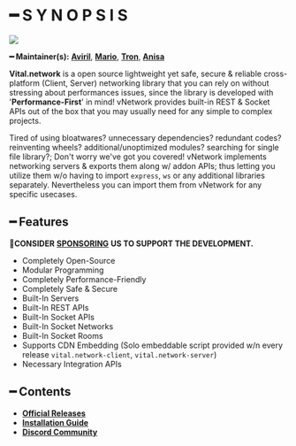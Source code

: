 # ━ S Y N O P S I S

![](https://cdn.discordapp.com/attachments/867657575725269003/907028708823539712/vStudio.png)

**━ Maintainer(s):** [**Aviril**](https://github.com/Aviril), [**Mario**](https://github.com/OvileAmriam), [**Tron**](https://github.com/OvileAmriam), [**Anisa**](https://github.com/Anisa-Nur)

**Vital.network** is a open source lightweight yet safe, secure & reliable cross-platform (Client, Server) networking library that you can rely on without stressing about performances issues, since the library is developed with '**Performance-First**' in mind! vNetwork provides built-in REST & Socket APIs out of the box that you may usually need for any simple to complex projects.

Tired of using bloatwares? unnecessary dependencies? redundant codes? reinventing wheels? additional/unoptimized modules? searching for single file library?; Don't worry we've got you covered! vNetwork implements networking servers & exports them along w/ addon APIs; thus letting you utilize them w/o having to import `express`, `ws` or any additional libraries separately. Nevertheless you can import them from vNetwork for any specific usecases.

## ━ Features

💎**CONSIDER** [**SPONSORING**](https://ko-fi.com/ovStudio) **US TO SUPPORT THE DEVELOPMENT.**

* Completely Open-Source
* Modular Programming
* Completely Performance-Friendly
* Completely Safe & Secure
* Built-In Servers
* Built-In REST APIs
* Built-In Socket APIs
* Built-In Socket Networks
* Built-In Socket Rooms
* Supports CDN Embedding (Solo embeddable script provided w/n every release `vital.network-client`, `vital.network-server`)
* Necessary Integration APIs

## ━ Contents

* [**Official Releases**](https://github.com/ov-studio/vNetwork/releases)
* [**Installation Guide**](https://github.com/ov-studio/vNetwork/wiki)
* [**Discord Community**](http://discord.gg/sVCnxPW)
